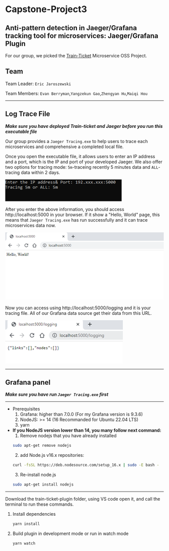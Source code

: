# Capstone-Project3
##  Anti-pattern detection in Jaeger/Grafana tracking tool for microservices: Jaeger/Grafana Plugin
For our group, we picked the [Train-Ticket](https://github.com/FudanSELab/train-ticket) Microservice OSS Project.

## Team
Team Leader: `Eric Jaroszewski`

Team Members: `Evan Berryman`,`Yangzekun Gao`,`Zhengyan Hu`,`Maiqi Hou`

---
## Log Trace File
___Make sure you have deployed Train-ticket and Jaeger before you run this executable file___

Our group provides a `Jaeger Tracing.exe` to help users to trace each microservices and comprehensive a completed local file. 

Once you open the executable file, it allows users to enter an IP address and a port, which is the IP and port of your developed Jaeger.
We also offer two options for tracing mode: `5m`-traceing recently 5 minutes data and `ALL`-tracing data within 2 days.

![exefile](https://github.com/EJaro00/CapSP3-JaegerGrafana-Plugin/blob/main/IMG/1.png)

After you enter the above information, you should access http://localhost:5000 in your browser. If it show a "Hello, World" page, this means that `Jaeger Tracing.exe` has run successfully and it can trace microservices data now.

![exefile1](https://github.com/EJaro00/CapSP3-JaegerGrafana-Plugin/blob/main/IMG/2.png)

Now you can access using http://localhost:5000/logging and it is your tracing file. All of our Grafana data source get their data from this URL.

![exefile2](https://github.com/EJaro00/CapSP3-JaegerGrafana-Plugin/blob/main/IMG/3.png)

---
## Grafana panel
___Make sure you have run `Jaeger Tracing.exe` first___

---
* Prerequisites
    1. Grafana: higher than 7.0.0 (For my Grafana version is 9.3.6)
    2. NodeJS:  >= 14 (16 Recommanded for Ubuntu 22.04 LTS)
    3. yarn 
* **If you NodeJS version lower than 14, you many follow next command:**
    1. Remove nodejs that you have already installed
    ```bash
    sudo apt-get remove nodejs
    ```
    2. add Node.js v16.x repositories:
    ```bash
    curl -fsSL https://deb.nodesource.com/setup_16.x | sudo -E bash -
    ```
    3. Re-install node.js
     ```bash
    sudo apt-get install nodejs
    ```
---

Download the train-ticket-plugin folder, using VS code open it, and call the terminal to run these commands.
1. Install dependencies

   ```bash
   yarn install
   ```

2. Build plugin in development mode or run in watch mode

   ```bash
   yarn watch
   ```
